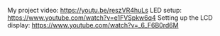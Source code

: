 My project video: https://youtu.be/reszVR4huLs
LED setup: https://www.youtube.com/watch?v=e1FVSpkw6q4
Setting up the LCD display: https://www.youtube.com/watch?v=_6_F6B0rd6M

